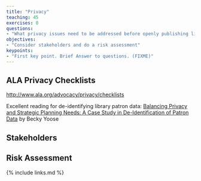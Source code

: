 ```yaml
---
title: "Privacy"
teaching: 45
exercises: 0
questions:
- "What privacy issues need to be addressed before openly publishing library data?"
objectives:
- "Consider stakeholders and do a risk assessment"
keypoints:
- "First key point. Brief Answer to questions. (FIXME)"
---
```

## ALA Privacy Checklists
http://www.ala.org/advocacy/privacy/checklists

Excellent reading for de-identifying library patron data: [Balancing Privacy and Strategic Planning Needs: A Case Study in De-Identification of Patron Data](https://www.journals.ala.org/index.php/jifp/article/view/6250) by Becky Yoose

## Stakeholders

## Risk Assessment

{% include links.md %}

